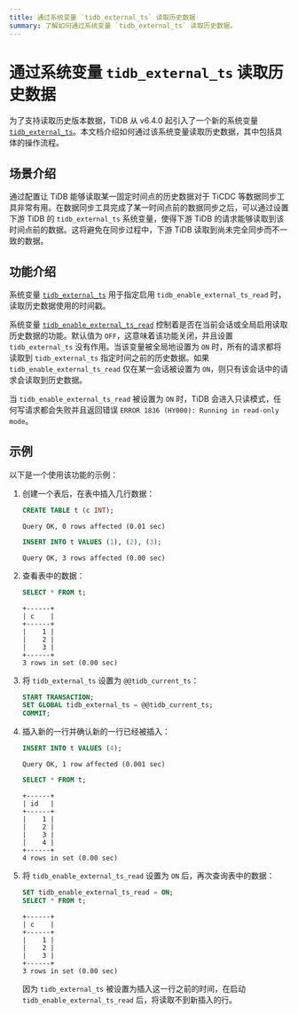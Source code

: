 ```yaml
---
title: 通过系统变量 `tidb_external_ts` 读取历史数据
summary: 了解如何通过系统变量 `tidb_external_ts` 读取历史数据。
---
```


# 通过系统变量 `tidb_external_ts` 读取历史数据

为了支持读取历史版本数据，TiDB 从 v6.4.0 起引入了一个新的系统变量 [`tidb_external_ts`](/system-variables.md#tidb_external_ts-从-v640-版本开始引入)。本文档介绍如何通过该系统变量读取历史数据，其中包括具体的操作流程。

## 场景介绍

通过配置让 TiDB 能够读取某一固定时间点的历史数据对于 TiCDC 等数据同步工具非常有用。在数据同步工具完成了某一时间点前的数据同步之后，可以通过设置下游 TiDB 的 `tidb_external_ts` 系统变量，使得下游 TiDB 的请求能够读取到该时间点前的数据。这将避免在同步过程中，下游 TiDB 读取到尚未完全同步而不一致的数据。

## 功能介绍

系统变量 [`tidb_external_ts`](/system-variables.md#tidb_external_ts-从-v640-版本开始引入) 用于指定启用 `tidb_enable_external_ts_read` 时，读取历史数据使用的时间戳。

系统变量 [`tidb_enable_external_ts_read`](/system-variables.md#tidb_enable_external_ts_read-从-v640-版本开始引入) 控制着是否在当前会话或全局启用读取历史数据的功能。默认值为 `OFF`，这意味着该功能关闭，并且设置 `tidb_external_ts` 没有作用。当该变量被全局地设置为 `ON` 时，所有的请求都将读取到 `tidb_external_ts` 指定时间之前的历史数据。如果 `tidb_enable_external_ts_read` 仅在某一会话被设置为 `ON`，则只有该会话中的请求会读取到历史数据。

当 `tidb_enable_external_ts_read` 被设置为 `ON` 时，TiDB 会进入只读模式，任何写请求都会失败并且返回错误 `ERROR 1836 (HY000): Running in read-only mode`。

## 示例

以下是一个使用该功能的示例：

1. 创建一个表后，在表中插入几行数据：

    ```sql
    CREATE TABLE t (c INT);
    ```

    ```
    Query OK, 0 rows affected (0.01 sec)
    ```

    ```sql
    INSERT INTO t VALUES (1), (2), (3);
    ```

    ```
    Query OK, 3 rows affected (0.00 sec)
    ```

2. 查看表中的数据：

    ```sql
    SELECT * FROM t;
    ```

    ```
    +------+
    | c    |
    +------+
    |    1 |
    |    2 |
    |    3 |
    +------+
    3 rows in set (0.00 sec)
    ```

3. 将 `tidb_external_ts` 设置为 `@@tidb_current_ts`：

    ```sql
    START TRANSACTION;
    SET GLOBAL tidb_external_ts = @@tidb_current_ts;
    COMMIT;
    ```

4. 插入新的一行并确认新的一行已经被插入：

    ```sql
    INSERT INTO t VALUES (4);
    ```

    ```
    Query OK, 1 row affected (0.001 sec)
    ```

    ```sql
    SELECT * FROM t;
    ```

    ```
    +------+
    | id   |
    +------+
    |    1 |
    |    2 |
    |    3 |
    |    4 |
    +------+
    4 rows in set (0.00 sec)
    ```

5. 将 `tidb_enable_external_ts_read` 设置为 `ON` 后，再次查询表中的数据：

    ```sql
    SET tidb_enable_external_ts_read = ON;
    SELECT * FROM t;
    ```

    ```
    +------+
    | c    |
    +------+
    |    1 |
    |    2 |
    |    3 |
    +------+
    3 rows in set (0.00 sec)
    ```

    因为 `tidb_external_ts` 被设置为插入这一行之前的时间，在启动 `tidb_enable_external_ts_read` 后，将读取不到新插入的行。
